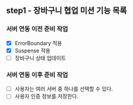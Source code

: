 ## step1 - 장바구니 협업 미션 기능 목록

### 서버 연동 이전 준비 작업

- [x] ErrorBoundary 적용
- [x] Suspense 적용
- [ ] 장바구니 상태 업데이트

### 서버 연동 이후 준비 작업

- [ ] 사용자는 여러 서버 중 하나를 선택할 수 있다.
- [ ] 사용자 인증 정보를 저장한다.
